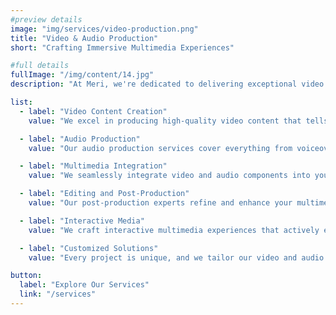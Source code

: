 ```yaml
---
#preview details
image: "img/services/video-production.png"
title: "Video & Audio Production"
short: "Crafting Immersive Multimedia Experiences"

#full details
fullImage: "/img/content/14.jpg"
description: "At Meri, we're dedicated to delivering exceptional video and audio production services that elevate your digital presence. Our team of experienced professionals specializes in creating immersive multimedia experiences that engage and captivate your audience. Whether you need captivating video content, professional audio production, or a combination of both, we've got the expertise to bring your vision to life. Let us help you tell your story through the power of visuals and sound. Contact us today to explore how our production services can enhance your digital content."

list:
  - label: "Video Content Creation"
    value: "We excel in producing high-quality video content that tells your brand's story, from promotional videos to corporate presentations."

  - label: "Audio Production"
    value: "Our audio production services cover everything from voiceovers and soundtracks to podcasts and audio branding, ensuring your message is heard loud and clear."

  - label: "Multimedia Integration"
    value: "We seamlessly integrate video and audio components into your digital platforms, creating a cohesive and immersive user experience."

  - label: "Editing and Post-Production"
    value: "Our post-production experts refine and enhance your multimedia content, ensuring it meets the highest standards of quality and professionalism."

  - label: "Interactive Media"
    value: "We craft interactive multimedia experiences that actively engage your audience, enhancing user interaction and satisfaction."

  - label: "Customized Solutions"
    value: "Every project is unique, and we tailor our video and audio production solutions to your specific needs and creative vision."

button:
  label: "Explore Our Services"
  link: "/services"
---
```

